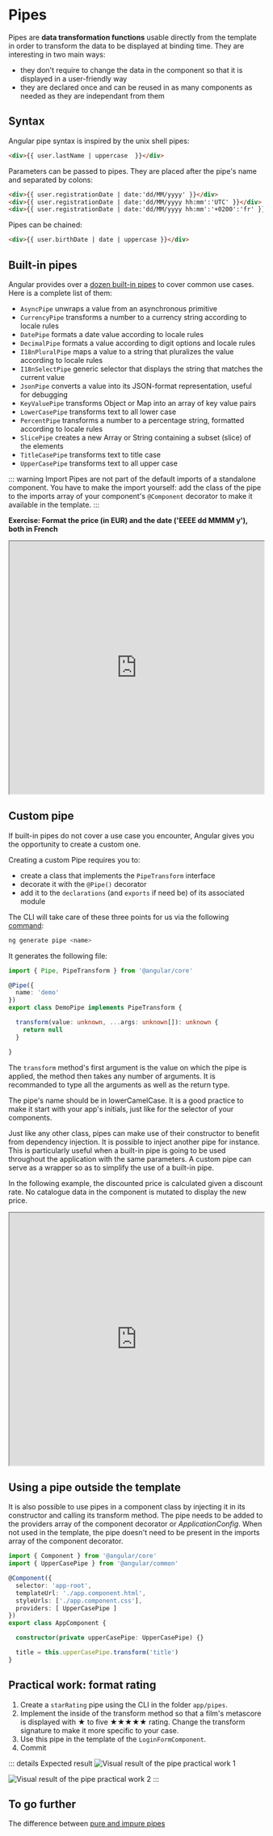 # Pipes

Pipes are **data transformation functions** usable directly from the template in order to transform the data to be displayed at binding time. They are interesting in two main ways:
- they don't require to change the data in the component so that it is displayed in a user-friendly way
- they are declared once and can be reused in as many components as needed as they are independant from them

## Syntax

Angular pipe syntax is inspired by the unix shell pipes:

```html
<div>{{ user.lastName | uppercase  }}</div>
```

Parameters can be passed to pipes. They are placed after the pipe's name and separated by colons:

```html
<div>{{ user.registrationDate | date:'dd/MM/yyyy' }}</div>
<div>{{ user.registrationDate | date:'dd/MM/yyyy hh:mm':'UTC' }}</div>
<div>{{ user.registrationDate | date:'dd/MM/yyyy hh:mm':'+0200':'fr' }}</div>
```

Pipes can be chained:
```html
<div>{{ user.birthDate | date | uppercase }}</div>
```

## Built-in pipes

Angular provides over a [dozen built-in pipes](https://angular.dev/api?type=pipe) to cover common use cases. Here is a complete list of them:
- `AsyncPipe` unwraps a value from an asynchronous primitive
- `CurrencyPipe` transforms a number to a currency string according to locale rules
- `DatePipe` formats a date value according to locale rules
- `DecimalPipe` formats a value according to digit options and locale rules
- `I18nPluralPipe` maps a value to a string that pluralizes the value according to locale rules
- `I18nSelectPipe` generic selector that displays the string that matches the current value
- `JsonPipe` converts a value into its JSON-format representation, useful for debugging
- `KeyValuePipe` transforms Object or Map into an array of key value pairs
- `LowerCasePipe` transforms text to all lower case
- `PercentPipe` transforms a number to a percentage string, formatted according to locale rules
- `SlicePipe` creates a new Array or String containing a subset (slice) of the elements
- `TitleCasePipe` transforms text to title case
- `UpperCasePipe` transforms text to all upper case

::: warning Import
Pipes are not part of the default imports of a standalone component. You have to make the import yourself: add the class of the pipe to the imports array of your component's `@Component` decorator to make it available in the template.
:::

**Exercise: Format the price (in EUR) and the date ('EEEE dd MMMM y'), both in French**
<iframe height='500' width='100%' src="https://stackblitz.com/fork/github/ocunidee/atpw-builtin-pipe/tree/master?ctl=1&embed=1&file=src/app/app.component.html&hideNavigation=1&title=Built-in%20pipes"></iframe>

## Custom pipe

If built-in pipes do not cover a use case you encounter, Angular gives you the opportunity to create a custom one.

Creating a custom Pipe requires you to:
- create a class that implements the `PipeTransform` interface
- decorate it with the `@Pipe()` decorator
- add it to the `declarations` (and `exports` if need be) of its associated module

The CLI will take care of these three points for us via the following [command](https://angular.dev/cli/generate/pipe):

```sh
ng generate pipe <name>
```

It generates the following file:
```ts
import { Pipe, PipeTransform } from '@angular/core'

@Pipe({
  name: 'demo'
})
export class DemoPipe implements PipeTransform {

  transform(value: unknown, ...args: unknown[]): unknown {
    return null
  }

}
```
The `transform` method's first argument is the value on which the pipe is applied, the method then takes any number of arguments. It is recommanded to type all the arguments as well as the return type.

The pipe's name should be in lowerCamelCase. It is a good practice to make it start with your app's initials, just like for the selector of your components.

Just like any other class, pipes can make use of their constructor to benefit from dependency injection. It is possible to inject another pipe for instance. This is particularly useful when a built-in pipe is going to be used throughout the application with the same parameters. A custom pipe can serve as a wrapper so as to simplify the use of a built-in pipe.

In the following example, the discounted price is calculated given a discount rate. No catalogue data in the component is mutated to display the new price.

<iframe height='500' width='100%' src="https://stackblitz.com/fork/github/ocunidee/atpw-custom-pipe/tree/master?ctl=1&embed=1&file=src/app/discounted.pipe.ts&hideNavigation=1&title=Custom%20pipe"></iframe>

## Using a pipe outside the template

It is also possible to use pipes in a component class by injecting it in its constructor and calling its transform method. The pipe needs to be added to the providers array of the component decorator or *ApplicationConfig*. When not used in the template, the pipe doesn't need to be present in the imports array of the component decorator.

```ts
import { Component } from '@angular/core'
import { UpperCasePipe } from '@angular/common'

@Component({
  selector: 'app-root',
  templateUrl: './app.component.html',
  styleUrls: ['./app.component.css'],
  providers: [ UpperCasePipe ]
})
export class AppComponent {

  constructor(private upperCasePipe: UpperCasePipe) {}

  title = this.upperCasePipe.transform('title')
}
```
## Practical work: format rating
1. Create a `starRating` pipe using the CLI in the folder `app/pipes`.
2. Implement the inside of the transform method so that a film's metascore is displayed with ★ to five ★★★★★ rating. Change the transform signature to make it more specific to your case.
3. Use this pipe in the template of the `LoginFormComponent`.
4. Commit

::: details Expected result
![Visual result of the pipe practical work 1](../assets/visual-1.png)

![Visual result of the pipe practical work 2](../assets/visual-3.png)
:::

## To go further
The difference between [pure and impure pipes](https://medium.com/@ghoul.ahmed5/pure-vs-impure-pipe-in-angular-2152cf073e4d)